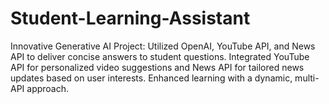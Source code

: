 # Student-Learning-Assistant
Innovative Generative AI Project: Utilized OpenAI, YouTube API, and News API to deliver concise answers to student questions. Integrated YouTube API for personalized video suggestions and News API for tailored news updates based on user interests. Enhanced learning with a dynamic, multi-API approach.
